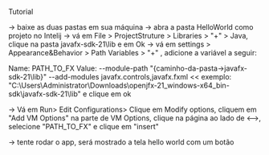 Tutorial

-> baixe as duas pastas em sua máquina
-> abra a pasta HelloWorld como projeto no Intelij
-> vá em File > ProjectStruture > Libraries > "+" > Java, clique na pasta javafx-sdk-21\lib e em Ok
-> vá em settings > Appearance&Behavior > Path Variables > "+" , adicione a variável a seguir:
>>
Name:  PATH_TO_FX
Value: --module-path "{caminho-da-pasta->javafx-sdk-21\lib}" --add-modules javafx.controls,javafx.fxml
<< 
exemplo: "C:\Users\Administrator\Downloads\openjfx-21_windows-x64_bin-sdk\javafx-sdk-21\lib"
e clique em ok

-> Vá em Run> Edit Configurations> Clique em Modify options, cliquem em "Add VM Options"
na parte de VM Options, clique na página ao lado de <-->, selecione "PATH_TO_FX" e clique em "insert"

-> tente rodar o app, será mostrado a tela hello world com um botão